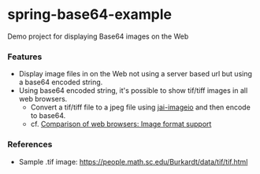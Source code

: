 # spring-base64-example
Demo project for displaying Base64 images on the Web

### Features
- Display image files in on the Web not using a server based url but using a base64 encoded string.
- Using base64 encoded string, it's possible to show tif/tiff images in all web browsers. 
  - Convert a tif/tiff file to a jpeg file using [jai-imageio](https://github.com/jai-imageio/jai-imageio-core) and then encode to base64.
  - cf. [Comparison of web browsers: Image format support](https://en.wikipedia.org/wiki/Comparison_of_web_browsers#Image_format_support)

### References
- Sample .tif image: https://people.math.sc.edu/Burkardt/data/tif/tif.html
